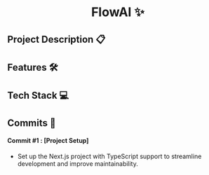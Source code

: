 <h1 align="center">FlowAI ✨</h1>

## Project Description 📋  

## Features 🛠️  

## Tech Stack 💻  

## Commits 📅  
#### **Commit #1** : [Project Setup]  
- Set up the Next.js project with TypeScript support to streamline development and improve maintainability.  
